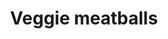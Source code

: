 ---
title: Veggie meatballs
categories: mains
featured_image: /images/recipes/veggiemeatballs.png
recipe:
  servings: makes 16
  ingredients_markdown: |-
    * 2 400g cans kidney beans, drained and rinsed
    * 1 tbsp vegetable oil
    * 2 large garlic cloves, crushed
    * 1 small red onion, chopped
    * 1 tsp oregano
    * 1 tsp basil
    * 1 tbsp tomato paste
    * 1 tsp reduced sodium soy sauce
    * 50g rolled oats
    * 1 tbsp plain flour
    * 2 tbsp olive oil 
    * 1 garlic clove
    * 500g passata
    * Sea salt and black pepper, to taste
    * A few fresh basil leaves

  directions_markdown: |-
    1. Preheat the oven to 180°C. Place the kidney beans in a medium bowl and mash well with a fork. 
    
    2. In a medium pan, heat some vegetable oil and sauté the onions for 3 minutes. Add the garlic and cook for another minute. 
    
    3. Add the sautéd onion and garlic to the mashed beans, together with the herbs, tomato paste, soy sauce, oats and flour. Combine well and roll into 16 balls. Bake for 15-20 minutes.

    3. Meanwhile, make the tomato sauce. Heat the olive oil in a large frying pan. Chop the garlic in half and cook for a few minutes. Add the passata continue to cook on a medium heat, stirring frequently. Add the basil and season with salt and black pepper.

    4. Serve the meatballs with tomato sauce and pasta if desired.
---